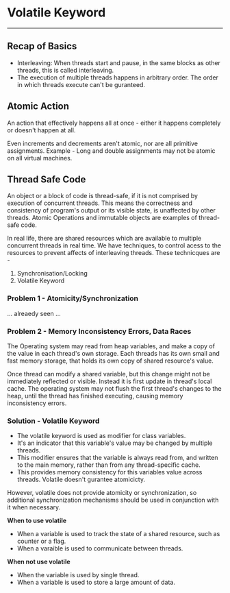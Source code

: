 # Volatile Keyword
---

## Recap of Basics
- Interleaving: When threads start and pause, in the same blocks as other threads, this is called interleaving.
- The execution of multiple threads happens in arbitrary order. The order in which threads execute can't be guranteed.

## Atomic Action 
An action that effectively happens all at once - either it happens completely or doesn't happen at all. 

Even increments and decrements aren't atomic, nor are all primitive assignments.
Example - Long and double assignments may not be atomic on all virtual machines.

## Thread Safe Code
An object or a block of code is thread-safe, if it is not comprised by execution of concurrent threads. 
This means the correctness and consistency of program's output or its visible state, is unaffected by other threads.
Atomic Operations and immutable objects are examples of thread-safe code.

In real life, there are shared resources which are available to multiple concurrent threads in real time. We have techniques, to control acess to the resources to prevent affects of interleaving threads. These technicques are - 
1) Synchronisation/Locking
2) Volatile Keyword

### Problem 1 - Atomicity/Synchronization
... alreaedy seen ...


### Problem 2 - Memory Inconsistency Errors, Data Races 
The Operating system may read from heap variables, and make a copy of the value in each thread's own storage.  Each threads has its own small and fast memory storage, that holds its own copy of shared resource's value.

Once thread can modify a shared variable, but this change might not be immediately reflected or visible. Instead it is first update in thread's local cache. The operating system may not flush the first thread's changes to the heap, until the thread has finished executing, causing memory inconsistency errors. 

### Solution - Volatile Keyword
- The volatile keyword is used as modifier for class variables.
- It's an indicator that this variable's value may be changed by multiple threads.
- This modifier ensures that the variable is always read from, and written to the main memory, rather than from any thread-specific cache.
- This provides memory consistency for this variables value across threads.
Volatile doesn't gurantee atomicicty. 

However, volatile does not provide atomicity or synchronization, so additional synchronization mechanisms should be used in conjunction with it when necessary.

**When to use volatile**
- When a variable is used to track the state of a shared resource, such as counter or a flag.
- When a varaible is used to communicate between threads.

**When not use volatile**
- When the variable is used by single thread.
- When a variable is used to store a large amount of data.







